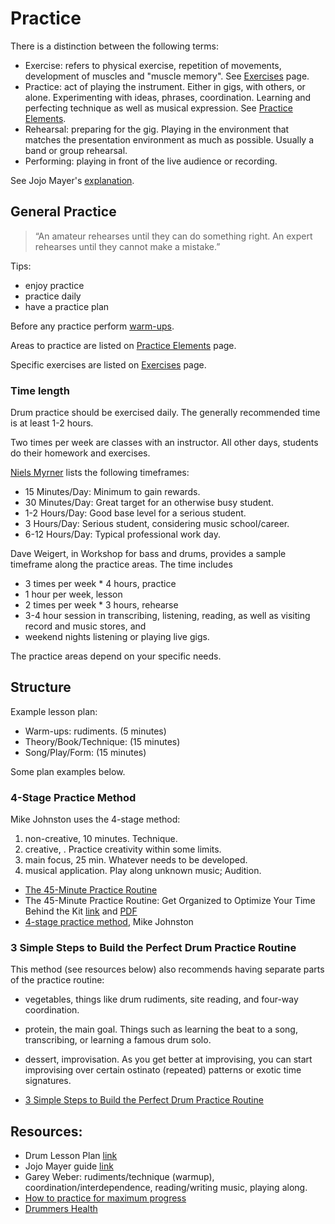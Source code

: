 # Practice

There is a distinction between the following terms:

- Exercise: refers to physical exercise, repetition of movements, development of muscles and "muscle memory". See [Exercises](exercises) page.
- Practice: act of playing the instrument. Either in gigs, with others, or alone. Experimenting with ideas, phrases, coordination. Learning and perfecting technique as well as musical expression. See [Practice Elements](practice-elements).
- Rehearsal: preparing for the gig. Playing in the environment that matches the presentation environment as much as possible. Usually a band or group rehearsal.
- Performing: playing in front of the live audience or recording.

See Jojo Mayer's [explanation](https://www.facebook.com/DougMeolaDrumSpot/videos/1694062487338952/).

## General Practice

> “An amateur rehearses until they can do something right. An expert rehearses until they cannot make a mistake.”

Tips:

* enjoy practice
* practice daily
* have a practice plan

Before any practice perform [warm-ups](warmup).

Areas to practice are listed on [Practice Elements](practice-elements) page.

Specific exercises are listed on [Exercises](exercises) page.

### Time length

Drum practice should be exercised daily. The generally recommended time is at least 1-2 hours.

Two times per week are classes with an instructor. All other days, students do their homework and exercises.

[Niels Myrner](https://www.nkmdrums.com/design-an-effective-practice-plan/) lists the following timeframes:

- 15 Minutes/Day: Minimum to gain rewards.
- 30 Minutes/Day: Great target for an otherwise busy student.
- 1-2 Hours/Day: Good base level for a serious student.
- 3 Hours/Day: Serious student, considering music school/career.
- 6-12 Hours/Day: Typical professional work day.

Dave Weigert, in Workshop for bass and drums, provides a sample timeframe along the practice areas. The time includes

- 3 times per week * 4 hours, practice
- 1 hour per week, lesson
- 2 times per week * 3 hours, rehearse
- 3-4 hour session in transcribing, listening, reading, as well as visiting record and music stores, and
- weekend nights listening or playing live gigs.

The practice areas depend on your specific needs.

## Structure

Example lesson plan:

* Warm-ups: rudiments. (5 minutes)
* Theory/Book/Technique: (15 minutes)
* Song/Play/Form: (15 minutes)

Some plan examples below.

### 4-Stage Practice Method

Mike Johnston uses the 4-stage method:

1. non-creative, 10 minutes. Technique.
2. creative, . Practice creativity within some limits.
3. main focus, 25 min. Whatever needs to be developed.
4. musical application. Play along unknown music; Audition.

- [The 45-Minute Practice Routine](https://www.moderndrummer.com/article/january-2014-45-minute-practice-routine/)
- The 45-Minute Practice Routine: Get Organized to Optimize Your Time Behind the Kit [link](https://www.moderndrummer.com/2013/12/video-45-minute-practice-routine-get-organized-optimize-time-behind-kit-january-2014-issue/) and [PDF](https://www.moderndrummer.com/wp-content/uploads/45-Minute-Practice-Routine.pdf)
- [4-stage practice method](https://www.youtube.com/watch?v=F5li8JPkQU0&list=RDF5li8JPkQU0&start_radio=1), Mike Johnston

### 3 Simple Steps to Build the Perfect Drum Practice Routine

This method (see resources below) also recommends having separate parts of the practice routine:

- vegetables, things like drum rudiments, site reading, and four-way coordination.
- protein, the main goal. Things such as learning the beat to a song, transcribing, or learning a famous drum solo.
- dessert, improvisation. As you get better at improvising, you can start improvising over certain ostinato (repeated) patterns or exotic time signatures.

- [3 Simple Steps to Build the Perfect Drum Practice Routine](https://takelessons.com/blog/drum-practice-routine-z07)

## Resources:

- Drum Lesson Plan [link](http://drumlearner.com/drum-lesson-plan-teachers.php)
- Jojo Mayer guide [link](http://docslide.net/documents/mayer-secret-weapons-tip-guide.html)
- Garey Weber: rudiments/technique (warmup), coordination/interdependence, reading/writing music, playing along.
- [How to practice for maximum progress](https://playinthezone.com/realising-vs-extending-potential/)
- [Drummers Health](http://www.sportsrehab.com/drumminghealth.htm)
